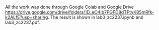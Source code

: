 All the work was done through Google Colab and Google Drive https://drive.google.com/drive/folders/1D_eO4Ib7PGFD8dTPtyK85mRfk-k2ALfE?usp=sharing. 
The result is shown in lab3_zc2237.ipynb and lab3_zc2237.pdf.
